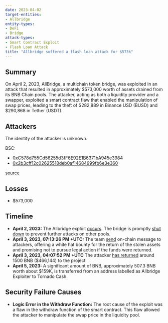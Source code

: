 ```yaml
---
date: 2023-04-02
target-entities: 
- Allbridge
entity-types:
- DeFi
- Bridge
attack-types:
- Smart Contract Exploit
- Flash Loan Attack
title: "Allbridge suffered a flash loan attack for $573k"
---
```


## Summary

On April 2, 2023, AllBridge, a multichain token bridge, was exploited in an attack that resulted in approximately $573,000 worth of assets drained from its BNB Chain pools. The attacker, acting as both a liquidity provider and a swapper, exploited a smart contract flaw that enabled the manipulation of swap prices, leading to the theft of $282,889 in Binance USD (BUSD) and $290,868 in Tether (USDT).

## Attackers

The identity of the attacker is unknown.

BSC:
- [0xC578d755Cd56255d3fF6E92E1B6371bA945e3984](https://bscscan.com/address/0xc578d755cd56255d3ff6e92e1b6371ba945e3984)
- [0x2b3cff12c02625518deb0af14684999fb6e3e360](https://bscscan.com/address/0x2b3cff12c02625518deb0af14684999fb6e3e360)

[source](https://medium.com/coinmonks/decoding-allbridge-570k-flash-loan-exploit-quillaudits-8da8dccd729d)

## Losses

- $573,000

## Timeline

- **April 2, 2023:** The Allbridge exploit [occurs](https://bscscan.com/tx/0x7ff1364c3b3b296b411965339ed956da5d17058f3164425ce800d64f1aef8210). The bridge is promptly [shut down](https://twitter.com/Allbridge_io/status/1642508296157290498) to prevent further attacks on other pools.
- **April 3, 2023, 07:13:26 PM +UTC:** The team [send](https://bscscan.com/tx/0x1351ba22ca16b4fe076f7a8f73ab6dda052c63ba08a79b28b71badc6a6de3074) on-chain message to attackers, offering a white hat bounty for the return of the stolen assets and promising not to pursue legal action if the funds were returned.
- **April 3, 2023, 04:07:52 PM +UTC** The attacker [has returned](https://bscscan.com/tx/0xb0323e5461e4cfc8e4c259f0b343ed17709c64474fd5615659164459dd76c15b) around 1500 BNB ($466,144) to the project
- **April 5, 2023:** A significant amount of BNB, approximately 507.3 BNB worth about $159K, is transferred from an address labelled as Allbridge Exploiter to Tornado Cash.

## Security Failure Causes

- **Logic Error in the Withdraw Function:** The root cause of the exploit was a flaw in the withdraw function of the smart contract. This flaw allowed the attacker to manipulate the swap price in the liquidity pool.

